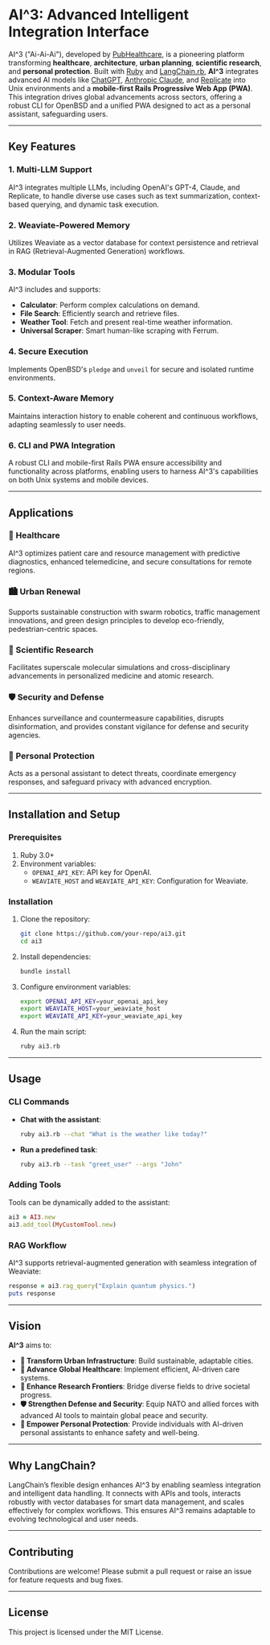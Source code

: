# AI^3: Advanced Intelligent Integration Interface

AI^3 ("Ai-Ai-Ai"),
developed by [PubHealthcare](https://pub.healthcare/),
is a pioneering platform transforming **healthcare**,
**architecture**,
**urban planning**,
**scientific research**,
and **personal protection**. Built with [Ruby](https://www.ruby-lang.org/en/) and [LangChain.rb](https://github.com/patterns-ai-core/langchainrb),
**AI^3** integrates advanced AI models like [ChatGPT](https://openai.com/chatgpt),
[Anthropic Claude](https://www.anthropic.com/product/claude),
and [Replicate](https://replicate.com/) into Unix environments and a **mobile-first Rails Progressive Web App (PWA)**. This integration drives global advancements across sectors,
offering a robust CLI for OpenBSD and a unified PWA designed to act as a personal assistant,
safeguarding users.

---

## Key Features

### 1. Multi-LLM Support
AI^3 integrates multiple LLMs,
including OpenAI's GPT-4,
Claude,
and Replicate,
to handle diverse use cases such as text summarization,
context-based querying,
and dynamic task execution.

### 2. Weaviate-Powered Memory
Utilizes Weaviate as a vector database for context persistence and retrieval in RAG (Retrieval-Augmented Generation) workflows.

### 3. Modular Tools
AI^3 includes and supports:
- **Calculator**: Perform complex calculations on demand.
- **File Search**: Efficiently search and retrieve files.
- **Weather Tool**: Fetch and present real-time weather information.
- **Universal Scraper**: Smart human-like scraping with Ferrum.

### 4. Secure Execution
Implements OpenBSD's `pledge` and `unveil` for secure and isolated runtime environments.

### 5. Context-Aware Memory
Maintains interaction history to enable coherent and continuous workflows, adapting seamlessly to user needs.

### 6. CLI and PWA Integration
A robust CLI and mobile-first Rails PWA ensure accessibility and functionality across platforms,
enabling users to harness AI^3's capabilities on both Unix systems and mobile devices.

---

## Applications

### 🏥 Healthcare
AI^3 optimizes patient care and resource management with predictive diagnostics,
enhanced telemedicine,
and secure consultations for remote regions.

### 🏙️ Urban Renewal
Supports sustainable construction with swarm robotics,
traffic management innovations,
and green design principles to develop eco-friendly,
pedestrian-centric spaces.

### 🔬 Scientific Research
Facilitates superscale molecular simulations and cross-disciplinary advancements in personalized medicine and atomic research.

### 🛡️ Security and Defense
Enhances surveillance and countermeasure capabilities,
disrupts disinformation,
and provides constant vigilance for defense and security agencies.

### 📱 Personal Protection
Acts as a personal assistant to detect threats,
coordinate emergency responses,
and safeguard privacy with advanced encryption.

---

## Installation and Setup

### Prerequisites
1. Ruby 3.0+
2. Environment variables:
   - `OPENAI_API_KEY`: API key for OpenAI.
   - `WEAVIATE_HOST` and `WEAVIATE_API_KEY`: Configuration for Weaviate.

### Installation
1. Clone the repository:
   ```bash
   git clone https://github.com/your-repo/ai3.git
   cd ai3
   ```
2. Install dependencies:
   ```bash
   bundle install
   ```
3. Configure environment variables:
   ```bash
   export OPENAI_API_KEY=your_openai_api_key
   export WEAVIATE_HOST=your_weaviate_host
   export WEAVIATE_API_KEY=your_weaviate_api_key
   ```
4. Run the main script:
   ```bash
   ruby ai3.rb
   ```

---

## Usage

### CLI Commands
- **Chat with the assistant**:
  ```bash
  ruby ai3.rb --chat "What is the weather like today?"
  ```

- **Run a predefined task**:
  ```bash
  ruby ai3.rb --task "greet_user" --args "John"
  ```

### Adding Tools
Tools can be dynamically added to the assistant:
```ruby
ai3 = AI3.new
ai3.add_tool(MyCustomTool.new)
```

### RAG Workflow
AI^3 supports retrieval-augmented generation with seamless integration of Weaviate:
```ruby
response = ai3.rag_query("Explain quantum physics.")
puts response
```

---

## Vision

**AI^3** aims to:

- **🌆 Transform Urban Infrastructure**: Build sustainable, adaptable cities.
- **🏥 Advance Global Healthcare**: Implement efficient, AI-driven care systems.
- **🔬 Enhance Research Frontiers**: Bridge diverse fields to drive societal progress.
- **🛡️ Strengthen Defense and Security**: Equip NATO and allied forces with advanced AI tools to maintain global peace and security.
- **📱 Empower Personal Protection**: Provide individuals with AI-driven personal assistants to enhance safety and well-being.

---

## Why LangChain?
LangChain’s flexible design enhances AI^3 by enabling seamless integration and intelligent data handling. It connects with APIs and tools,
interacts robustly with vector databases for smart data management,
and scales effectively for complex workflows. This ensures AI^3 remains adaptable to evolving technological and user needs.

---

## Contributing
Contributions are welcome! Please submit a pull request or raise an issue for feature requests and bug fixes.

---

## License
This project is licensed under the MIT License.
